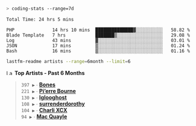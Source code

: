 ```zsh
> coding-stats --range=7d
```

<!--START_SECTION:waka-->

```text
Total Time: 24 hrs 5 mins

PHP              14 hrs 10 mins  ██████████████▓░░░░░░░░░░   58.82 %
Blade Template   7 hrs           ███████▒░░░░░░░░░░░░░░░░░   29.08 %
Log              43 mins         ▓░░░░░░░░░░░░░░░░░░░░░░░░   03.01 %
JSON             17 mins         ▒░░░░░░░░░░░░░░░░░░░░░░░░   01.24 %
Bash             16 mins         ▒░░░░░░░░░░░░░░░░░░░░░░░░   01.16 %
```

<!--END_SECTION:waka-->

```zsh
lastfm-readme artists --range=6month --limit=6
```

<!--START_LASTFM_ARTISTS:{"period": "6month", "rows": 6}-->
<a href="https://last.fm" target="_blank"><img src="https://user-images.githubusercontent.com/17434202/215290617-e793598d-d7c9-428f-9975-156db1ba89cc.svg" alt="Last.fm Logo" width="18" height="13"/></a> **Top Artists - Past 6 Months**

> `397 ▶️` ∙ **[Bones](https://www.last.fm/music/Bones)**<br/>
> `221 ▶️` ∙ **[Pi’erre Bourne](https://www.last.fm/music/Pi%E2%80%99erre+Bourne)**<br/>
> `130 ▶️` ∙ **[Iglooghost](https://www.last.fm/music/Iglooghost)**<br/>
> `108 ▶️` ∙ **[surrenderdorothy](https://www.last.fm/music/surrenderdorothy)**<br/>
> `104 ▶️` ∙ **[Charli XCX](https://www.last.fm/music/Charli+XCX)**<br/>
> `94 ▶️` ∙ **[Mac Quayle](https://www.last.fm/music/Mac+Quayle)**<br/>
<!--END_LASTFM_ARTISTS-->
